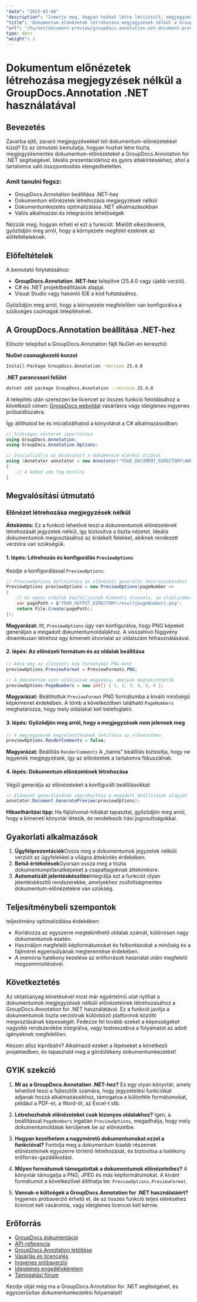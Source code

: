 ```yaml
---
"date": "2025-05-06"
"description": "Ismerje meg, hogyan hozhat létre letisztult, megjegyzések nélküli dokumentum-előnézeteket a .NET-hez készült GroupDocs.Annotation segítségével. Kövesse ezt az útmutatót a dokumentumok bemutatásának és áttekintésének folyamatainak fejlesztéséhez."
"title": "Dokumentum előnézetek létrehozása megjegyzések nélkül a GroupDocs.Annotation .NET használatával"
"url": "/hu/net/document-preview/groupdocs-annotation-net-document-preview-no-comments/"
type: docs
"weight": 1
---
```


# Dokumentum előnézetek létrehozása megjegyzések nélkül a GroupDocs.Annotation .NET használatával

## Bevezetés

Zavarba ejtő, zavaró megjegyzésekkel teli dokumentum-előnézetekkel küzd? Ez az útmutató bemutatja, hogyan hozhat létre tiszta, megjegyzésmentes dokumentum-előnézeteket a GroupDocs.Annotation for .NET segítségével. Ideális prezentációkhoz és gyors áttekintésekhez, ahol a tartalomra való összpontosítás elengedhetetlen.

### Amit tanulni fogsz:
- GroupDocs.Annotation beállítása .NET-hez
- Dokumentum előnézetek létrehozása megjegyzések nélkül
- Dokumentumkezelés optimalizálása .NET alkalmazásokban
- Valós alkalmazási és integrációs lehetőségek

Nézzük meg, hogyan érheti el ezt a funkciót. Mielőtt elkezdenénk, győződjön meg arról, hogy a környezete megfelel ezeknek az előfeltételeknek.

## Előfeltételek

A bemutató folytatásához:
- **GroupDocs.Annotation .NET-hez** telepítve (25.4.0 vagy újabb verzió).
- C# és .NET projektbeállítások alapjai.
- Visual Studio vagy hasonló IDE a kód futtatásához.

Győződjön meg arról, hogy a környezete megfelelően van konfigurálva a szükséges csomagok telepítésével.

## A GroupDocs.Annotation beállítása .NET-hez

Először telepítsd a GroupDocs.Annotation fájlt NuGet-en keresztül:

**NuGet csomagkezelő konzol**
```bash
Install-Package GroupDocs.Annotation -Version 25.4.0
```

**.NET parancssori felület**
```bash
dotnet add package GroupDocs.Annotation --version 25.4.0
```

A telepítés után szerezzen be licencet az összes funkció feloldásához a következő címen: [GroupDocs weboldal](https://purchase.groupdocs.com/buy) vásárlásra vagy ideiglenes ingyenes próbaidőszakra.

Így állíthatod be és inicializálhatod a könyvtárat a C# alkalmazásodban:

```csharp
// Szükséges névterek importálása
using GroupDocs.Annotation;
using GroupDocs.Annotation.Options;

// Inicializálja az Annotatort a dokumentum elérési útjával
using (Annotator annotator = new Annotator("YOUR_DOCUMENT_DIRECTORY\ANNOTATED_DOCX"))
{
    // A kódod ide fog kerülni
}
```

## Megvalósítási útmutató

### Előnézet létrehozása megjegyzések nélkül

**Áttekintés:**
Ez a funkció lehetővé teszi a dokumentumok előnézetének létrehozását jegyzetek nélkül, így biztosítva a tiszta nézetet. Ideális dokumentumok megosztásához az érdekelt felekkel, akiknek rendezett verzióra van szükségük.

#### 1. lépés: Létrehozás és konfigurálás `PreviewOptions`
Kezdje a konfigurálással `PreviewOptions`:

```csharp
// PreviewOptions definiálása az előnézeti generálás testreszabásához
PreviewOptions previewOptions = new PreviewOptions(pageNumber =>
{
    // Az egyes oldalak képfájljainak kimeneti útvonala, az oldalszámot használva a fájlnévben
    var pagePath = $"YOUR_OUTPUT_DIRECTORY\result{pageNumber}.png";
    return File.Create(pagePath);
});
```
**Magyarázat:** Itt, `PreviewOptions` úgy van konfigurálva, hogy PNG képeket generáljon a megadott dokumentumoldalakhoz. A visszahívó függvény dinamikusan létrehoz egy kimeneti útvonalat az oldalszám felhasználásával.

#### 2. lépés: Az előnézeti formátum és az oldalak beállítása

```csharp
// Adja meg az előnézeti kép formátumát PNG-ként
previewOptions.PreviewFormat = PreviewFormats.PNG;

// A dokumentum azon oldalainak megadása, amelyek megtekinthetők
previewOptions.PageNumbers = new int[] { 1, 2, 3, 4, 5, 6 };
```
**Magyarázat:** Beállítottuk `PreviewFormat` PNG formátumba a kiváló minőségű képkimenet érdekében. A tömb a következőben található `PageNumbers` meghatározza, hogy mely oldalakat kell belefoglalni.

#### 3. lépés: Győződjön meg arról, hogy a megjegyzések nem jelennek meg

```csharp
// A megjegyzések megjelenítésének letiltása az előnézetben
previewOptions.RenderComments = false;
```
**Magyarázat:** Beállítás `RenderComments` A „hamis” beállítás biztosítja, hogy ne legyenek megjegyzések, így az előnézetek a tartalomra fókuszálnak.

#### 4. lépés: Dokumentum előnézetének létrehozása

Végül generálja az előnézeteket a konfigurált beállításokkal:

```csharp
// Előnézet generálásának végrehajtása a megadott beállítások alapján
annotator.Document.GeneratePreview(previewOptions);
```
**Hibaelhárítási tipp:** Ha fájlútvonal-hibákat tapasztal, győződjön meg arról, hogy a kimeneti könyvtár létezik, és rendelkezik írási jogosultságokkal.

## Gyakorlati alkalmazások

1. **Ügyfélprezentációk**Ossza meg a dokumentumok jegyzetek nélküli verzióit az ügyfelekkel a világos áttekintés érdekében.
2. **Belső értékelések**Gyorsan ossza meg a tiszta dokumentumpillanatképeket a csapattagoknak áttekintésre.
3. **Automatizált jelentéskészítés**Integrálja ezt a funkciót olyan jelentéskészítő rendszerekbe, amelyekhez zsúfoltságmentes dokumentum-előnézetekre van szükség.

## Teljesítménybeli szempontok

teljesítmény optimalizálása érdekében:
- Korlátozza az egyszerre megtekinthető oldalak számát, különösen nagy dokumentumok esetén.
- Használjon megfelelő képformátumokat és felbontásokat a minőség és a fájlméret egyensúlyának megteremtése érdekében.
- A memória hatékony kezelése az erőforrások használat utáni megfelelő megsemmisítésével.

## Következtetés

Az oktatóanyag követésével most már egyértelmű utat nyithat a dokumentumok megjegyzések nélküli előnézeteinek létrehozásához a GroupDocs.Annotation for .NET használatával. Ez a funkció javítja a dokumentumok tiszta verzióinak különböző platformok közötti megosztásának képességét. Fedezze fel tovább ezeket a képességeket nagyobb rendszerekbe integrálva, vagy testreszabva a folyamatot az adott igényeknek megfelelően.

Készen állsz kipróbálni? Alkalmazd ezeket a lépéseket a következő projektedben, és tapasztald meg a gördülékeny dokumentumkezelést!

## GYIK szekció

1. **Mi az a GroupDocs.Annotation .NET-hez?** 
   Ez egy olyan könyvtár, amely lehetővé teszi a fejlesztők számára, hogy jegyzetelési funkciókat adjanak hozzá alkalmazásaikhoz, támogatva a különféle formátumokat, például a PDF-et, a Word-öt, az Excel-t stb.

2. **Létrehozhatok előnézeteket csak bizonyos oldalakhoz?**
   Igen, a beállítással `PageNumbers` ingatlan `PreviewOptions`, megadhatja, hogy mely dokumentumoldalak kerüljenek be az előnézetbe.

3. **Hogyan kezelhetem a nagyméretű dokumentumokat ezzel a funkcióval?**
   Fontolja meg a dokumentum kisebb részeinek előnézeteinek egyszerre történő létrehozását, és biztosítsa a hatékony erőforrás-gazdálkodást.

4. **Milyen formátumok támogatottak a dokumentumok előnézeteihez?**
   A könyvtár támogatja a PNG, JPEG és más képformátumokat. A kívánt formátumot a következővel állíthatja be: `PreviewOptions.PreviewFormat`.

5. **Vannak-e költségek a GroupDocs.Annotation for .NET használatáért?**
   Ingyenes próbaverzió érhető el, de az összes funkció teljes eléréséhez licencet kell vásárolnia, vagy ideiglenes licencet kell kérnie.

## Erőforrás
- [GroupDocs dokumentáció](https://docs.groupdocs.com/annotation/net/)
- [API-referencia](https://reference.groupdocs.com/annotation/net/)
- [GroupDocs.Annotation letöltése](https://releases.groupdocs.com/annotation/net/)
- [Vásárlás és licencelés](https://purchase.groupdocs.com/buy)
- [Ingyenes próbaverzió](https://releases.groupdocs.com/annotation/net/)
- [Ideiglenes engedélykérelem](https://purchase.groupdocs.com/temporary-license/)
- [Támogatási fórum](https://forum.groupdocs.com/c/annotation/) 

Kezdje útját még ma a GroupDocs.Annotation for .NET segítségével, és egyszerűsítse dokumentumkezelési folyamatait!